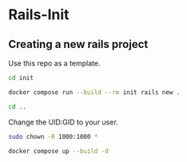 # Rails-Init

## Creating a new rails project

Use this repo as a template.

```bash
cd init
```

```bash
docker compose run --build --rm init rails new .
```

```bash
cd ..
```

Change the UID:GID to your user.

```bash
sudo chown -R 1000:1000 *
```

```bash
docker compose up --build -d
```

